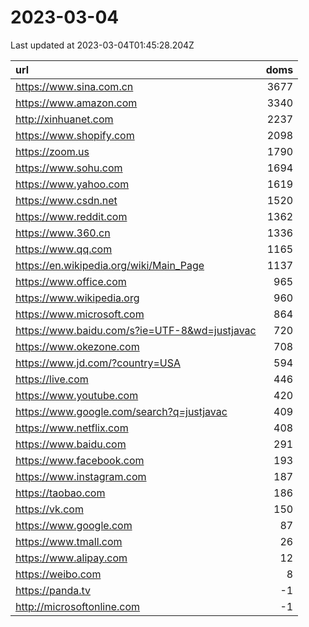 # 2023-03-04

<!-- BEGIN -->
Last updated at 2023-03-04T01:45:28.204Z

url | doms
:- | -:
https://www.sina.com.cn | 3677
https://www.amazon.com | 3340
http://xinhuanet.com | 2237
https://www.shopify.com | 2098
https://zoom.us | 1790
https://www.sohu.com | 1694
https://www.yahoo.com | 1619
https://www.csdn.net | 1520
https://www.reddit.com | 1362
https://www.360.cn | 1336
https://www.qq.com | 1165
https://en.wikipedia.org/wiki/Main_Page | 1137
https://www.office.com | 965
https://www.wikipedia.org | 960
https://www.microsoft.com | 864
https://www.baidu.com/s?ie=UTF-8&wd=justjavac | 720
https://www.okezone.com | 708
https://www.jd.com/?country=USA | 594
https://live.com | 446
https://www.youtube.com | 420
https://www.google.com/search?q=justjavac | 409
https://www.netflix.com | 408
https://www.baidu.com | 291
https://www.facebook.com | 193
https://www.instagram.com | 187
https://taobao.com | 186
https://vk.com | 150
https://www.google.com | 87
https://www.tmall.com | 26
https://www.alipay.com | 12
https://weibo.com | 8
https://panda.tv | -1
http://microsoftonline.com | -1
<!-- END -->
